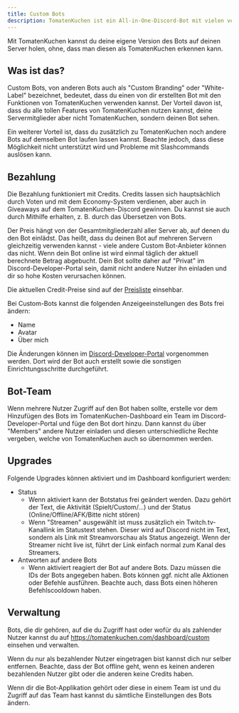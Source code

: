```yaml
---
title: Custom Bots
description: TomatenKuchen ist ein All-in-One-Discord-Bot mit vielen verschiedenen Funktionen. Erklärt die kostenlose Custom-Bots-Funktion des Multipurpose-Bots.
---
```


Mit TomatenKuchen kannst du deine eigene Version des Bots auf deinen Server holen, ohne, dass man diesen als TomatenKuchen erkennen kann.

## Was ist das?

Custom Bots, von anderen Bots auch als "Custom Branding" oder "White-Label" bezeichnet, bedeutet, dass du einen von dir erstellten Bot mit den Funktionen von TomatenKuchen verwenden kannst. Der Vorteil davon ist, dass du alle tollen Features von TomatenKuchen nutzen kannst, deine Servermitglieder aber nicht TomatenKuchen, sondern deinen Bot sehen.

Ein weiterer Vorteil ist, dass du zusätzlich zu TomatenKuchen noch andere Bots auf demselben Bot laufen lassen kannst. Beachte jedoch, dass diese Möglichkeit nicht unterstützt wird und Probleme mit Slashcommands auslösen kann.

## Bezahlung

Die Bezahlung funktioniert mit Credits. Credits lassen sich hauptsächlich durch Voten und mit dem Economy-System verdienen, aber auch in Giveaways auf dem TomatenKuchen-Discord gewinnen. Du kannst sie auch durch Mithilfe erhalten, z. B. durch das Übersetzen von Bots.

Der Preis hängt von der Gesamtmitgliederzahl aller Server ab, auf denen du den Bot einlädst. Das heißt, dass du deinen Bot auf mehreren Servern gleichzeitig verwenden kannst - viele andere Custom Bot-Anbieter können das nicht. Wenn dein Bot online ist wird einmal täglich der aktuell berechnete Betrag abgebucht. Dein Bot sollte daher auf "Privat" im Discord-Developer-Portal sein, damit nicht andere Nutzer ihn einladen und dir so hohe Kosten verursachen können.

Die aktuellen Credit-Preise sind auf der [Preisliste](https://tomatenkuchen.com/custom) einsehbar.

Bei Custom-Bots kannst die folgenden Anzeigeeinstellungen des Bots frei ändern:
- Name
- Avatar
- Über mich

Die Änderungen können im [Discord-Developer-Portal](https://discord.com/developers/applications) vorgenommen werden. Dort wird der Bot auch erstellt sowie die sonstigen Einrichtungsschritte durchgeführt.

## Bot-Team

Wenn mehrere Nutzer Zugriff auf den Bot haben sollte, erstelle vor dem Hinzufügen des Bots im TomatenKuchen-Dashboard ein Team im Discord-Developer-Portal und füge den Bot dort hinzu. Dann kannst du über "Members" andere Nutzer einladen und diesen unterschiedliche Rechte vergeben, welche von TomatenKuchen auch so übernommen werden.

## Upgrades

Folgende Upgrades können aktiviert und im Dashboard konfiguriert werden:
- Status
	- Wenn aktiviert kann der Botstatus frei geändert werden. Dazu gehört der Text, die Aktivität (Spielt/Custom/...) und der Status (Online/Offline/AFK/Bitte nicht stören)
	- Wenn "Streamen" ausgewählt ist muss zusätzlich ein Twitch.tv-Kanallink im Statustext stehen. Dieser wird auf Discord nicht im Text, sondern als Link mit Streamvorschau als Status angezeigt. Wenn der Streamer nicht live ist, führt der Link einfach normal zum Kanal des Streamers.
- Antworten auf andere Bots
	- Wenn aktiviert reagiert der Bot auf andere Bots. Dazu müssen die IDs der Bots angegeben haben. Bots können ggf. nicht alle Aktionen oder Befehle ausführen. Beachte auch, dass Bots einen höheren Befehlscooldown haben.

## Verwaltung

Bots, die dir gehören, auf die du Zugriff hast oder wofür du als zahlender Nutzer kannst du auf https://tomatenkuchen.com/dashboard/custom einsehen und verwalten.

Wenn du nur als bezahlender Nutzer eingetragen bist kannst dich nur selber entfernen. Beachte, dass der Bot offline geht, wenn es keinen anderen bezahlenden Nutzer gibt oder die anderen keine Credits haben.

Wenn dir die Bot-Applikation gehört oder diese in einem Team ist und du Zugriff auf das Team hast kannst du sämtliche Einstellungen des Bots ändern.
